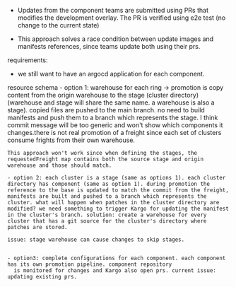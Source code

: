- Updates from the component teams are submitted using PRs that modifies the development overlay.
  The PR is verified using e2e test (no change to the current state)

- This approach solves a race condition between update images and manifests references, since teams update both using their prs.

requirements:

- we still want to have an argocd application for each component.

resource schema
    - option 1: warehouse for each ring -> promotion is copy content from the origin warehouse to the stage (cluster directory) (warehouse and stage will share the same name. a warehouse is also a stage). copied files are pushed to the main branch. no need to build manifests and push them to a branch which represents the stage. I think commit message will be too generic and won't show which components it changes.there is not real promotion of a freight since each set of clusters consume frights from their own warehouse.

    This approach won't work since when defining the stages, the requestedFreight map contains both the source stage and origin warehouse and those should match.

    - option 2: each cluster is a stage (same as options 1). each cluster directory has component (same as option 1). during promotion the reference to the base is updated to match the commit from the freight, manifests are built and pushed to a branch which represents the cluster. what will happen when patches in the cluster directory are modified? we need something to trigger Kargo for updating the manifest in the cluster's branch. solution: create a warehouse for every cluster that has a git source for the cluster's directory where patches are stored.

    issue: stage warehouse can cause changes to skip stages.


    - option3: complete configurations for each component. each component has its own promotion pipeline. component repository
      is monitored for changes and Kargo also open prs. current issue: updating existing prs.
